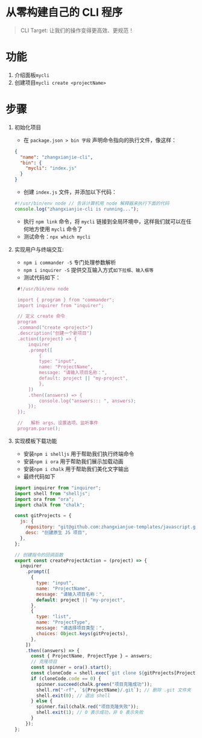 # 从零构建自己的 CLI 程序

> CLI Target: 让我们的操作变得更高效、更规范！

# 功能

1. 介绍面板`mycli`
1. 创建项目`mycli create <projectName>`

# 步骤

1. 初始化项目
   - 在 `package.json > bin 字段` 声明命令指向的执行文件，像这样：
   ```json
   {
     "name": "zhangxianjie-cli",
     "bin": {
       "mycli": "index.js"
     }
   }
   ```
   - 创建 `index.js` 文件，并添加以下代码：
   ```js
   #!/usr/bin/env node // 告诉计算机用 node 解释器来执行下面的代码
   console.log("zhangxianjie-cli is running...");
   ```
   - 执行 `npm link` 命令，将 `mycli` 链接到全局环境中，这样我们就可以在任何地方使用 `mycli` 命令了
   - 测试命令：`npx which mycli`
1. 实现用户与终端交互:

   - `npm i commander -S` 专门处理参数解析
   - `npm i inquirer -S` 提供交互输入方式`如下拉框、输入框等`
   - 测试代码如下：

   ```js
    #!/usr/bin/env node

    import { program } from "commander";
    import inquirer from "inquirer";

    // 定义 create 命令
    program
    .command("create <project>")
    .description("创建一个新项目")
    .action((project) => {
        inquirer
        .prompt([
            {
            type: "input",
            name: "ProjectName",
            message: "请输入项目名称：",
            default: project || "my-project",
            },
        ])
        .then((answers) => {
            console.log("answers::: ", answers);
        });
    });

    //   解析 args、设置选项、监听事件
    program.parse();
   ```

1. 实现模板下载功能

   - 安装`npm i shelljs` 用于帮助我们执行终端命令
   - 安装`npm i ora` 用于帮助我们展示加载动画
   - 安装`npm i chalk` 用于帮助我们美化文字输出
   - 最终代码如下

   ```js
   import inquirer from "inquirer";
   import shell from "shelljs";
   import ora from "ora";
   import chalk from "chalk";

   const gitProjects = {
     js: {
       repository: "git@github.com:zhangxianjue-templates/javascript.git",
       desc: "创建原生 JS 项目",
     },
   };

   // 创建指令的回调函数
   export const createProjectAction = (project) => {
     inquirer
       .prompt([
         {
           type: "input",
           name: "ProjectName",
           message: "请输入项目名称：",
           default: project || "my-project",
         },
         {
           type: "list",
           name: "ProjectType",
           message: "请选择项目类型：",
           choices: Object.keys(gitProjects),
         },
       ])
       .then((answers) => {
         const { ProjectName, ProjectType } = answers;
         // 克隆项目
         const spinner = ora().start();
         const cloneCode = shell.exec(`git clone ${gitProjects[ProjectType].repository} ${ProjectName}`);
         if (cloneCode.code == 0) {
           spinner.succeed(chalk.green("项目克隆成功"));
           shell.rm("-rf", `${ProjectName}/.git`); // 删除 .git 文件夹
           shell.exit(0); // 退出 shell
         } else {
           spinner.fail(chalk.red("项目克隆失败"));
           shell.exit(1); // 0 表示成功，非 0 表示失败
         }
       });
   };
   ```
